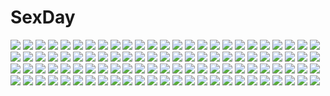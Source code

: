 # SexDay
![](https://konachan.com/jpeg/2365b9f63fd3a67e8f589f0a68c80721/Konachan.com%20-%20279045%202girls%20blush%20close%20green_eyes%20green_hair%20hat%20headband%20komeiji_satori%20loli%20purple_eyes%20purple_hair%20scarf%20short_hair%20shoujo_ai%20touhou%20unory%20wink.jpg)
![](https://konachan.com/image/a48428281f4bfc823808a4bf70534a7c/Konachan.com%20-%20270247%20animal_ears%20black_hair%20blush%20book%20bra%20granblue_fantasy%20ilsa_%28granblue_fantasy%29%20long_hair%20meropan%20navel%20panties%20red_eyes%20stockings%20underwear.jpg)
![](https://konachan.com/jpeg/bdbba3eff9fe7ded5720d69edc315923/Konachan.com%20-%2073684%20agnes_boulange%20blonde_hair%20dress%20game_cg%20hat%20ko%7Echa%20red_eyes%20ribbons%20short_hair%20shukufuku_no_campanella%20sky%20windmill_oasis.jpg)
![](https://konachan.com/image/4b62c57aaf4077cf5bce9533b0d22a4a/Konachan.com%20-%20139872%20animal%20hoodie%20rabbit%20sakuragi_ren%20vocaloid%20voiceroid%20yuzuki_yukari.jpg)
![](https://konachan.com/image/36e5deb3e111a09a1e84b484ab88f9f3/Konachan.com%20-%20145652%20blonde_hair%20brown_hair%20game_cg%20kamishiro_kotone%20kamishiro_ririko%20kamishiro_saya%20long_hair%20min-naraken%20oyako_rankan%20panties%20underwear.jpg)
![](https://konachan.com/image/b89ae02d5711f130591ba9953c7224bc/Konachan.com%20-%2050600%20chibi%20chu_x_chu%20chu_x_chu_paradise%20nakauchi_chiyu.jpg)
![](https://konachan.com/image/15a24770b76a261cc9ad82e153698dea/Konachan.com%20-%20147139%20blue_eyes%20blue_hair%20bow%20cirno%20dress%20elbow_gloves%20fairy%20gloves%20scan%20short_hair%20touhou%20wings.jpg)
![](https://konachan.com/image/91368507e704277115d25f1a3e85752b/Konachan.com%20-%20205752%20dlsite.com%20elle_sweet%20original%20refeia.jpg)
![](https://konachan.com/image/36c8f9890e72f13760b42498b0b09b76/Konachan.com%20-%2059044%20selvaria_bles%20valkyria_chronicles.jpg)
![](https://konachan.com/image/cb876687cda1a4de1120ab3d318732df/Konachan.com%20-%2098167%20bra%20breasts%20galge.com%20logo%20nipples%20okiyumi_kase%20panties%20panty_pull%20reflection%20underwear%20undressing.jpg)
![](https://konachan.com/image/cc58d5644767f93c9bdfb6c3c9958bc4/Konachan.com%20-%20110764%20ass%20breasts%20kantarou_%28nurumayutei%29%20konpaku_youmu%20myon%20nipples%20nopan%20pussy%20pussy_juice%20saigyouji_yuyuko%20tears%20thighhighs%20touhou%20uncensored.jpg)
![](https://konachan.com/image/7dfdd18b52ecba195bedfe45bdf03cd9/Konachan.com%20-%20134464%202girls%20akiyama_mio%20food%20headphones%20ice_cream%20kawanami_eisaku%20k-on%21%20tainaka_ritsu.jpg)
![](https://konachan.com/image/9657d81e921c1a26cd6781538ee858e9/Konachan.com%20-%20100241%20bed%20brown_eyes%20brown_hair%20fingering%20hirasawa_yui%20k-on%21%20masturbation%20panties%20short_hair%20spread_legs%20underwear.jpg)
![](https://konachan.com/image/845fe1a6836a3a406ec8b41fe499b403/Konachan.com%20-%2019604%20pointed_ears%20tagme%20ys.jpg)
![](https://konachan.com/image/cb4cd466a23e8d9340d23cc020c35924/Konachan.com%20-%20150982%20dangan-ronpa%20nanami_chiaki%20nmaaaaa%20tagme%20thighhighs.jpg)
![](https://konachan.com/image/11614c3582d6dc4a6cb3988ce0882d18/Konachan.com%20-%2033818%20bicolored_eyes%20mayumi_thyme%20shuffle.jpg)
![](https://konachan.com/image/14e915b2fc03f82940fd346925f06bc8/Konachan.com%20-%20234773%20aqua_eyes%20blonde_hair%20clouds%20gloves%20kagamine_rin%20shinku_pack%20short_hair%20sky%20snow%20sport%20vocaloid.jpg)
![](https://konachan.com/image/0e163c40f37f9ab7740fabfbb75e3eec/Konachan.com%20-%2062435%20akiyama_mio%20black_hair%20cait%20dress%20goth-loli%20gray_eyes%20guitar%20hat%20instrument%20k-on%21%20lolita_fashion%20long_hair%20microphone%20signed%20white.jpg)
![](https://konachan.com/jpeg/06044c0597301918ddad5f3432193f3a/Konachan.com%20-%20214878%20blonde_hair%20blush%20bra%20breast_grab%20breasts%20fang%20game_cg%20group%20long_hair%20nipples%20panties%20red_hair%20ribbons%20short_hair%20topless%20underwear%20undressing.jpg)
![](https://konachan.com/jpeg/175fa8899ef690ba7dc5df85f72ceb42/Konachan.com%20-%20285903%20bikini%20blush%20brown_hair%20long_hair%20na_kyo%20original%20purple_eyes%20swimsuit%20water.jpg)
![](https://konachan.com/image/1cb15bee4863f3fa60a15e992a19158e/Konachan.com%20-%2032946%20halloween%20long_hair%20moon%20nanatsuiro_drops%20natsumiya_yuzu%20red_hair%20shakugan_no_shana%20shana.jpg)
![](https://konachan.com/image/8134a97020fbda8f162d38e156ad07f5/Konachan.com%20-%20210024%20animal%20ass%20bell%20black_hair%20book%20bow%20breasts%20catgirl%20cleavage%20garter%20glasses%20gradient%20gray%20original%20panties%20red_eyes%20tail%20thighhighs%20topless%20underwear.jpg)
![](https://konachan.com/image/102355f1ca83883c398053d852d621b3/Konachan.com%20-%2050648%20anzu_%28peace%40pieces%29%20itou_noiji%20peace%40pieces.jpg)
![](https://konachan.com/jpeg/20b668ee7cdfebd351eaf48ea557e0a6/Konachan.com%20-%20197643%20hat%20headband%20kasumigaoka_utaha%20katou_megumi%20long_hair%20midiman%20navel%20pantyhose%20school_uniform%20shirt_lift%20short_hair%20skirt%20underboob.jpg)
![](https://konachan.com/jpeg/3d0b0aa3118a252e1199d8022c616c5c/Konachan.com%20-%20117355%20blood%20chibi%20game_cg%20kotoharu_kanon%20lunaris_filia%20school_uniform%20whirlpool.jpg)
![](https://konachan.com/image/e6ac8aff769e020c3484dab6687465d6/Konachan.com%20-%20302530%20333_%288601259%29%20anthropomorphism%20azur_lane%20bondage%20breasts%20chain%20cleavage%20fan%20petals%20taihou_%28azur_lane%29.jpg)
![](https://konachan.com/jpeg/2a71ff2a7ba75bd694c833aca297e72f/Konachan.com%20-%2090345%20blue_hair%20blush%20charlotte_vaasa%20game_cg%20journey%20nanairo_kouro%20naruse_mamoru%20purple_eyes%20short_hair.jpg)
![](https://konachan.com/jpeg/7e8067ff0ef841dd8c82ae3423f86ac1/Konachan.com%20-%20243834%20blush%20breasts%20brown_eyes%20brown_hair%20cleavage%20headphones%20long_hair%20massan%20microphone%20no_bra%20original.jpg)
![](https://konachan.com/image/f75ce8f84693172ca23a63bdb4fb3e13/Konachan.com%20-%20186893%202girls%20anthropomorphism%20ass%20black_hair%20blonde_hair%20breasts%20green_eyes%20headband%20kantai_collection%20long_hair%20navel%20nipples%20red_eyes%20thighhighs.jpg)
![](https://konachan.com/image/52a6e73198215dcb35d85e85a82846b6/Konachan.com%20-%2056184%20gun%20redjuice%20sky%20snow%20weapon.jpg)
![](https://konachan.com/image/c4d5f19d877c6f56966a1e9aed2dc63b/Konachan.com%20-%20253989%20animal_ears%20blonde_hair%20breasts%20close%20foxgirl%20league_of_legends%20logo%20long_hair%20multiple_tails%20nipples%20purple_eyes%20tail%20tofuubear%20watermark.jpg)
![](https://konachan.com/image/90a5b2365444298c1221f94c2b8ad824/Konachan.com%20-%2015366%20tagme%20yukiuta.jpg)
![](https://konachan.com/image/81213513ae99f3617d5be0c30e51b33f/Konachan.com%20-%2043025%20gothic%20goth-loli%20lolita_fashion%20pink_eyes%20rozen_maiden%20suigintou%20sword%20weapon%20white_hair%20wings.jpg)
![](https://konachan.com/image/45c13142385c1842c02b2c15db4fe129/Konachan.com%20-%20240718%20anthropomorphism%20blush%20braids%20breasts%20brown_hair%20garter_belt%20gloves%20green_eyes%20long_hair%20navel%20nipples%20no_bra%20panties%20tie%20underwear%20yoshi_tama.jpg)
![](https://konachan.com/image/b2cabfb29af24eb2327d5a45b8a5998f/Konachan.com%20-%20186586%20bed%20breasts%20censored%20cube%20fingering%20flat_chest%20game_cg%20kantoku%20panties%20panty_pull%20pussy_juice%20shirt_lift%20thighhighs%20twintails%20underwear%20wet%20your_diary.jpg)
![](https://konachan.com/jpeg/5b8d77e437ad5395f7dcd1dfdce5b041/Konachan.com%20-%20256514%20ass%20bikini%20blue_eyes%20breasts%20jungon%20long_hair%20original%20pink%20pink_hair%20sideboob%20skirt%20swimsuit%20sword%20twintails%20weapon.jpg)
![](https://konachan.com/jpeg/cd15d7705dba785db9a65d2a5ed69039/Konachan.com%20-%20169842%20animal%20aqua_eyes%20autumn%20breasts%20bubbles%20cleavage%20hat%20leaves%20long_hair%20notya%20onsen%20rope%20short_hair%20snake%20stars%20topless%20touhou%20towel%20water%20wink.jpg)
![](https://konachan.com/image/0b4e9b9f5790d48ee8befd4c471f295b/Konachan.com%20-%20248999%20animal%20aqua_eyes%20armor%20bird%20gray_hair%20gun%20hat%20long_hair%20original%20pixiv_fantasia%20sword%20weapon%20yuushouku.jpg)
![](https://konachan.com/image/d9c0f7ce9f1f69f131b292c5d196d254/Konachan.com%20-%20150061%20breasts%20cleavage%20green_eyes%20green_hair%20kisume%20open_shirt%20panties%20striped_panties%20touhou%20twintails%20underwear%20zan_%28harukahime%29.jpg)
![](https://konachan.com/image/2fdf886061e13a37c170ca55f4e72704/Konachan.com%20-%2064891%20close%20colonello%20katekyou_hitman_reborn%20lal_mirch%20male.jpg)
![](https://konachan.com/image/b76ecabc53e1e4532ec8366b3df27f3a/Konachan.com%20-%20109830%20headphones%20long_hair%20megurine_luka%20nekoita%20pink_hair%20vocaloid.jpg)
![](https://konachan.com/image/9a38c0a4e12d62bd9ed6bf2ba384e9ed/Konachan.com%20-%2024743%20carnelian%20kao_no_nai_tsuki%20kuraki_suzuna.jpg)
![](https://konachan.com/jpeg/fdd9879f2d66e4ef088e28d0b6594d16/Konachan.com%20-%20304291%20animal%20animal_ears%20black_hair%20breasts%20cropped%20fang%20fish%20food%20foxgirl%20long_hair%20nipples%20nude%20original%20pubic_hair%20tail%20water%20yellow_eyes%20yukibuster.jpg)
![](https://konachan.com/jpeg/2bff491d0d1a0fc518d27e8504b9a606/Konachan.com%20-%20111281%20black_hair%20blonde_hair%20bow%20braids%20city%20dress%20hakurei_reimu%20hat%20kirisame_marisa%20miko%20night%20red_eyes%20ryosios%20stars%20touhou%20witch%20yellow_eyes.jpg)
![](https://konachan.com/image/282e5bf3ba683bde6bc50786d7709c2f/Konachan.com%20-%2088509%20animal%20animal_ears%20boots%20catgirl%20demon%20fish%20fox%20horns%20hrd%20original%20scarf.jpg)
![](https://konachan.com/image/8854c71a91f65e2d84853b64a7eb1f52/Konachan.com%20-%2024803%20air%20michiru%20sky%20tohno_minagi.jpg)
![](https://konachan.com/jpeg/6be5c0da983fc428855ceef9c4a1fe11/Konachan.com%20-%20206280%20blue_eyes%20blush%20breasts%20cleavage%20kou_mashiro%20pantyhose%20pink_hair%20school_uniform%20short_hair%20skirt%20twintails%20white%20yonomori_kobeni.jpg)
![](https://konachan.com/image/73e0f6b27975798df3ff4c8fb6137f95/Konachan.com%20-%20301761%202girls%20ass%20dark_skin%20logo%20panties%20pokemon%20rurina_%28pokemon%29%20saitou_%28pokemon%29%20shorts%20sydus%20underwear%20watermark.jpg)
![](https://konachan.com/image/2e7f3e7fdc8d2bf1ed798dac22b0242c/Konachan.com%20-%20209130%20blonde_hair%20cheese_kang%20instrument%20kneehighs%20miyazono_kaori%20piano%20school_uniform%20shigatsu_wa_kimi_no_uso%20skirt%20violin.jpg)
![](https://konachan.com/image/2a2ac1add1a1244ead1c1fcc4b2b4165/Konachan.com%20-%2010747%20ai_yori_aoshi%20sakuraba_aoi.jpg)
![](https://konachan.com/image/40f78b61f7a8ac8965a080925a84a916/Konachan.com%20-%2074602%20blush%20durarara%21%21%20glasses%20harima_mika%20kadota_kyohei%20kida_masaomi%20orihara_izaya%20red_eyes%20short_hair%20sonohara_anri%20yagiri_namie%20yagiri_seiji.jpg)
![](https://konachan.com/image/28eb5101db76444407927be13df1e581/Konachan.com%20-%2051694%20animal_ears%20foxgirl%20heart%20kanokon%20minamoto_chizuru%20nude%20pink.jpg)
![](https://konachan.com/jpeg/eda408c94b4675068dcfbc809f68764d/Konachan.com%20-%20149369%20aete_mushisuru_kimi_to_no_mirai_%7Erelay_broadcast%7E%20alcot%20game_cg%20hug%20male%20misaki_souka%20tagme_%28artist%29.jpg)
![](https://konachan.com/image/5fb54a370675533a678095da201862d0/Konachan.com%20-%2046912%20tagme.jpg)
![](https://konachan.com/jpeg/50afd50871cdc933502ab221fdae0f29/Konachan.com%20-%20264901%20blue_hair%20choker%20darling_in_the_franxx%20ekita_xuan%20flowers%20glasses%20green_eyes%20hat%20ichigo_%28darling_in_the_franxx%29%20short_hair%20skirt%20watermark%20white.jpg)
![](https://konachan.com/image/ad327f580bb6a72d0c5bc2a9dbb0fbe8/Konachan.com%20-%20124496%20breasts%20censored%20hatsune_miku%20headphones%20masturbation%20nipples%20pussy%20pussy_juice%20sweeter_%28h110111%29%20thighhighs%20tie%20twintails%20vocaloid.jpg)
![](https://konachan.com/image/befeb6c59e6c69cce5ca6a60d1d74b5e/Konachan.com%20-%20187629%20anal%20black_hair%20breasts%20brown_hair%20censored%20cum%20dildo%20flowers%20futanari%20headdress%20long_hair%20nipples%20nude%20penis%20pussy%20ribbons%20short_hair%20twintails.jpg)
![](https://konachan.com/image/238833a38229ff5489f9df89b0fd6a1b/Konachan.com%20-%20169925%20all_male%20amakura_%28islit%29%20breasts%20cape%20cleavage%20headphones%20long_hair%20male%20music%20namine_ritsu%20navel%20red_eyes%20red_hair%20trap%20utau.jpg)
![](https://konachan.com/jpeg/31f31c5f562d0ffee976f8e0dda2d977/Konachan.com%20-%20242967%20animal_ears%20barefoot%20bed%20blonde_hair%20blush%20breasts%20brown_eyes%20brown_hair%20catgirl%20game_cg%20male%20mirror%20neko_works%20nekopara%20nude%20sayori%20short_hair%20tail.jpg)
![](https://konachan.com/image/302e8f491da8369566571c1d44c16622/Konachan.com%20-%2096850%203rd_eye%20blonde_hair%20bloody_rondo%20dress%20game_cg%20headdress%20lolita_fashion%20luna_freed_queen%20makita_maki%20night%20red_eyes%20tears%20twintails.jpg)
![](https://konachan.com/image/feedfe0b394e073f3ff4bb9bd25b762b/Konachan.com%20-%2079172%20black_hair%20blonde_hair%20blue_eyes%20cape%20durarara%21%21%20hat%20kida_masaomi%20red_eyes%20ryuugamine_mikado%20short_hair%20skirt%20sonohara_anri%20uniform%20yellow_eyes.jpg)
![](https://konachan.com/image/681c50849a53dc75fe6d9c50e0572ebf/Konachan.com%20-%2038221%20animal_ears%20ass%20blonde_hair%20catgirl%20christmas%20hat%20kamiya_tomoe%20long_hair%20panties%20red_eyes%20santa_costume%20santa_hat%20snow%20tail%20thighhighs%20underwear.jpg)
![](https://konachan.com/image/52d0e7b7593187df1fd9b472b8c7c87d/Konachan.com%20-%20134598%20aqua_eyes%20aqua_hair%20blush%20breasts%20cleavage%20cum%20daiyousei%20fairy%20reiha%20sex%20short_hair%20touhou%20wings.jpg)
![](https://konachan.com/image/22eddaab8b955c8777a0e30ac6538638/Konachan.com%20-%20205551%20aya_shobon%20bondage%20breasts%20gray_hair%20long_hair%20nipples%20nude%20original%20pointed_ears%20purple_eyes%20pussy%20thighhighs%20uncensored%20wet.jpg)
![](https://konachan.com/image/96981c942da43b0cf0212ccc2dc73428/Konachan.com%20-%20195636%20amagi_brilliant_park%20ass%20brown_hair%20masturbation%20mokke_%28artist%29%20panties%20panty_pull%20ponytail%20sento_isuzu%20underwear%20vibrator%20wet.jpg)
![](https://konachan.com/image/94c53bcbbbc66b9d82ee223251e6a2c2/Konachan.com%20-%20102044%20black_hair%20japanese_clothes%20katana%20momohime%20moon%20oboro_muramasa%20only_haruka%20red_eyes%20sword%20thighhighs%20weapon.jpg)
![](https://konachan.com/jpeg/52aebc920a542d66fe82270418bb0cb9/Konachan.com%20-%20277962%20blonde_hair%20elbow_gloves%20flowers%20gloves%20gray_eyes%20long_hair%20original%20petals%20pointed_ears%20ribbons%20rose%20sword%20tamarashi%20weapon.jpg)
![](https://konachan.com/image/0d88ab8e2038b4c581176b05d812a104/Konachan.com%20-%20174869%20arisue_tsukasa%20japanese_clothes%20karumaruka_circle%20miko%20saga_planets%20sasakura_mirai.jpg)
![](https://konachan.com/image/892d93a883ebc26df6a85e1d7baf4ed4/Konachan.com%20-%20165522%202girls%20aircraft%20blue_hair%20brown_eyes%20ericsakura%20gray_hair%20long_hair%20original%20purple_eyes%20school_uniform%20skirt.jpg)
![](https://konachan.com/image/9db2b95d1e630435265ad138fbbacf12/Konachan.com%20-%2035354%20clannad%20fujibayashi_kyou%20furukawa_nagisa%20sakagami_tomoyo.jpg)
![](https://konachan.com/jpeg/00ba8361eeec09592e5e3c94d1c85a1f/Konachan.com%20-%20280524%20angel%20animal_ears%20blonde_hair%20blush%20feathers%20garter%20halo%20headband%20long_hair%20necklace%20original%20skirt%20tail%20topia%20wings%20yellow_eyes.jpg)
![](https://konachan.com/jpeg/f42a5c1bddb403a0fc03570823820e37/Konachan.com%20-%20242289%20animal_ears%20apron%20bell%20blush%20bow%20collar%20fang%20food%20foxgirl%20gloves%20headdress%20long_hair%20muryou%20orange_eyes%20pink_hair%20ponytail%20tail%20tamamo_cat.jpg)
![](https://konachan.com/image/5a12bad9f85ff0ee82d93d932525d277/Konachan.com%20-%20116770%20aqua_hair%20blue_eyes%20gloves%20guitar%20hatsune_miku%20instrument%20jpeg_artifacts%20long_hair%20microphone%20shorts%20tie%20vocaloid.jpg)
![](https://konachan.com/image/c9095778bb5e68318cbd69a817ba7e55/Konachan.com%20-%2096854%20animal_ears%20ass%20cum%20glasses%20hat%20inubashiri_momiji%20ogami_kazuki%20panties%20pussy%20striped_panties%20tail%20touhou%20uncensored%20underwear%20wolfgirl.jpg)
![](https://konachan.com/image/f5a5bb1503039594f7f7f01c52c293e2/Konachan.com%20-%2077574%20animal%20blush%20brown_eyes%20cat%20landscape%20red_hair%20scenic.jpg)
![](https://konachan.com/jpeg/d63db72794168eb291a3c3d40f908131/Konachan.com%20-%20248128%20annin_doufu%20idolmaster%20idolmaster_cinderella_girls%20idolmaster_cinderella_girls_starlight_stage%20kobayakawa_sae%20yorita_yoshino.jpg)
![](https://konachan.com/image/5d0c8b340a9b907e7d012514aa92e571/Konachan.com%20-%20100828%20atelier%20atelier_meruru%20atelier_rorona%20atelier_totori%20dress%20hat%20katana%20mirai_%28macharge%29%20rororina_fryxell%20sword%20totooria_helmold%20water%20weapon.jpg)
![](https://konachan.com/image/4aa90d67afb38449730251afb1d65fb7/Konachan.com%20-%20260174%20all_male%20black_eyes%20black_hair%20male%20original%20sasakure_%28mogunonbi%29%20scenic%20short_hair.jpg)
![](https://konachan.com/image/64e5d44297be35c944c38ff4fd6be831/Konachan.com%20-%20202377%20bed%20blush%20book%20breasts%20censored%20navel%20nipples%20no_bra%20open_shirt%20original%20pajamas%20panties%20panty_pull%20penis%20pussy%20red_hair%20sex%20short_hair%20underwear.jpg)
![](https://konachan.com/jpeg/d80849f2e9166468d1710cb6ea37d290/Konachan.com%20-%20272193%20ayame_%28sakura_magical_girls%29%20breasts%20dark_skin%20game_cg%20gray_eyes%20penis%20pussy%20red_hair%20sakura_magical_girls%20sex%20wanaca%20winged_cloud.jpg)
![](https://konachan.com/jpeg/529d1a7df8d9873555af0f61d84f1cdc/Konachan.com%20-%2042762%20itsuki_kirara%20meri_chri%20ribbons%20snow%20tenmaso%20whirlpool.jpg)
![](https://konachan.com/jpeg/bbf184890d46075f6c2c25f466642fef/Konachan.com%20-%20269324%20animal_ears%20bed%20black_hair%20blush%20breast_grab%20breasts%20fang%20foxgirl%20long_hair%20male%20nipples%20nude%20pink_hair%20sex%20shefu%20short_hair%20wink%20yellow_eyes.jpg)
![](https://konachan.com/image/bc3dcd87a00db5afd6f2bf368d37555b/Konachan.com%20-%20212788%202girls%20aqua_hair%20breasts%20cleavage%20dress%20funkid%20glasses%20gloves%20hatsune_miku%20kneehighs%20long_hair%20pink_hair%20shoujo_ai%20skirt%20tattoo%20vocaloid%20white%20wink.jpg)
![](https://konachan.com/image/b7550a87b7b797ade3dbf581ff92b329/Konachan.com%20-%20195647%20amatsukaze_%28kancolle%29%20anthropomorphism%20ass%20blush%20brown_eyes%20cum%20gray_hair%20kantai_collection%20long_hair%20panties%20ryo%20thighhighs%20twintails%20underwear.jpg)
![](https://konachan.com/image/0dbc6532cf090729d03c1b68af9e18f3/Konachan.com%20-%2076003%20animal_ears%20charlotte_e_yeager%20cosplay%20strike_witches%20swimsuit%20tail.jpg)
![](https://konachan.com/image/28e36464efe127621cca637f5d337f84/Konachan.com%20-%2026438%20artoria_pendragon_%28all%29%20fate_%28series%29%20fate_stay_night%20saber%20tohsaka_rin.jpg)
![](https://konachan.com/jpeg/e7e6588ce5db17a07e8f8d5a870bbe34/Konachan.com%20-%20203134%20anal%20ass%20bondage%20censored%20dildo%20gag%20game_cg%20nopan%20pussy%20pussy_juice%20school_uniform%20sex%20shiwasu_horio%20takasaki_rion%20vibrator.jpg)
![](https://konachan.com/image/db983ad681b7f150650795ac2502775a/Konachan.com%20-%20204916%20anmi%20aoi_%28houkago_no_pleiades%29%20aqua_eyes%20aqua_hair%20glasses%20houkago_no_pleiades%20pleiadian%20reflection%20short_hair%20thighhighs.jpg)
![](https://konachan.com/jpeg/37cb8c3657aa80d0cf63d26b16b70429/Konachan.com%20-%20199028%20black_hair%20blue_eyes%20bow%20breasts%20cleavage%20dungeon_ni_deai_wo_motomeru_no_wa_machigatteiru_darou_ka%20gloves%20hestia_%28danmachi%29%20hrtyuk%20long_hair%20ribbons.jpg)
![](https://konachan.com/jpeg/40ad86dfb4348e42c2c3f1ac919d3c2b/Konachan.com%20-%20112352%20applique%20game_cg%20ginko%20japanese_clothes%20kimono%20long_hair%20odawara_hakone%20red_eyes%20tasogare_no_sinsemilla%20white_hair.jpg)
![](https://konachan.com/image/adbcf4dcf1e944f79338dcda32d44046/Konachan.com%20-%2026550%20abel_nightroad%20animal%20bird%20cross%20esther_blanchett%20flowers%20glasses%20gloves%20gothic%20gray_hair%20nun%20red_hair%20rose%20thores_shibamoto%20trinity_blood.jpeg)
![](https://konachan.com/jpeg/08f9dc32b9cf89c0b29f062bff20e894/Konachan.com%20-%20123193%20appare%21_tenka_gomen%20bandage%20blue_hair%20censored%20game_cg%20katagiri_hinata%20purple_eyes%20sato_hajime%20water.jpg)
![](https://konachan.com/image/8607e6239cb66fb76256f8379e9dc939/Konachan.com%20-%20261140%20animal_ears%20ass%20ataruman%20blonde_hair%20boots%20catgirl%20green_eyes%20hoodie%20long_hair%20original%20panties%20pantyhose%20tail%20underwear.jpg)
![](https://konachan.com/image/95c7f8a17628defa1e6b05b0c159226f/Konachan.com%20-%20213238%20aircraft%20brown_eyes%20brown_hair%20cameltoe%20erect_nipples%20long_hair%20original%20panties%20phone%20skirt%20sky%20thighhighs%20throtem%20twintails%20underwear%20upskirt.jpg)
![](https://konachan.com/jpeg/afe8f336ba1df80691e53734d402f038/Konachan.com%20-%20295730%20aqua_eyes%20black_hair%20blush%20breasts%20long_hair%20nipples%20no_bra%20ogata_tei%20original%20panties%20panty_pull%20shirt_lift%20underwear%20undressing.jpg)
![](https://konachan.com/jpeg/66f501685d2c5191f040852617fca336/Konachan.com%20-%20301068%20monorisu%20nobody%20original%20scenic%20shrine%20stairs%20tree%20water%20waterfall.jpg)
![](https://konachan.com/image/e0250d3159043dd8c28f76aa1367fc5c/Konachan.com%20-%20140861%20bikini%20blue_eyes%20blush%20gloves%20kaeru314%20long_hair%20orange_hair%20original%20swimsuit.jpg)
![](https://konachan.com/image/da858e548896ee2cad78a083cda6c390/Konachan.com%20-%20101541%20dress%20fire%20hatsune_miku%20long_hair%20shari%20thighhighs%20twintails%20vocaloid.jpg)
![](https://konachan.com/image/66cab5301b3724d4ecd2cb8561a5a7ca/Konachan.com%20-%20270467%20anthropomorphism%20beach%20bikini%20black_hair%20blush%20breasts%20brown_eyes%20clouds%20kusaka_souji%20male%20nipples%20sky%20swimsuit%20topless%20umbrella%20water%20wet%20wristwear.jpg)
![](https://konachan.com/image/3193e9b18e42801abededb230ab6e306/Konachan.com%20-%2022397%20rozen_maiden%20suigintou.jpg)
